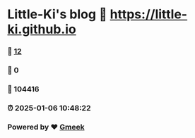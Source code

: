 # Little-Ki's blog :link: https://little-ki.github.io 
### :page_facing_up: [12](https://little-ki.github.io/tag.html) 
### :speech_balloon: 0 
### :hibiscus: 104416 
### :alarm_clock: 2025-01-06 10:48:22 
### Powered by :heart: [Gmeek](https://github.com/Meekdai/Gmeek)
